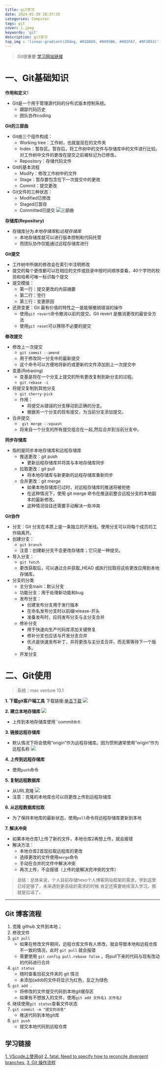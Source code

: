 ```yaml
---
title: git学习
date: 2024-01-30 18:37:35
categories: Computer
tags: git
cover: 1.jpeg
keywords: 'git'
description: git学习
top_img : 'linear-gradient(20deg, #81D8D0, #0095B6, #002FA7, #0F3053)'
---
```


> Git很重要
[学习网站链接](https://nulab.com/zh-cn/learn/software-development/git-tutorial/)

# 一、Git基础知识

**作用和定义**1
- Git是一个用于管理源代码的分布式版本控制系统。
    - 跟踪代码历史
    - 团队协作coding

**Git的三部曲**
- Git由三个组件构成：
    - Working tree：工作树，也就是现在的文件夹
    - Index：暂存区。暂存后，将工作树中的文件与存储库中的文件进行比较。对工作树中文件的更改在提交之前被标记为已修改。
    - Repository：存储代码文件
- Git的基本流程
    - Modify：修改工作树中的文件
    - Stage：暂存要包含在下一次提交中的更改
    - Commit：提交更改
- Git文件的三种状态：
    - Modified已修改
    - Staged已暂存
    - Committed已提交
![三部曲](02.png)

**存储库(Repository)**
- 存储库分为*本地存储库*和*远程存储库*
    - 本地存储库就可以进行版本控制和代码托管
    - 而团队协作仅能通过远程存储库进行

**Git提交**
- 工作树中所做的修改会在索引中注明修改
- 提交的每个更改都可以在相应的文件或目录中按时间顺序查看，40个字符的校验和哈希可唯一标识每个提交
- 提交模版：
    - 第一行：提交更改的内容摘要
    - 第二行：空行
    - 第三行：变更原因
- 还原变更：Git 最有价值的特性之一是能够撤销错误的操作
    - 使用``git revert``命令撤消以前的提交。Git revert 是撤消更改的最安全方法
    - 使用``git reset``可以移除不必要的提交

**修改提交**
- 修改上一次提交
    - ``git commit --amend``
    - 用于修改同一分支中的最新提交
    - 这个命令可以方便地将新的或更新的文件添加到上一次提交中
- 变基(Rebasing)
    - 变基是将在一个分支上提交的所有更改复制到新分支的过程。
    - ``git rebase -i``
- 将提交复制到其他分支
    - ``git cherry-pick``
    - 作用：
        - 将提交从错误的分支移动到正确的分支。
        - 根据另一个分支的现有提交，为当前分支添加提交。
- 合并提交
    - `` git merge --squash``
    - 将来自一个分支的所有提交组合在一起,然后合并到当前分支中。

**同步存储库**
- 指的是同步本地存储库和远程存储库
    - 推送更改：git push
        - 更新远程存储库并将其与本地存储库同步
    - 拉取更改：git pull
        - 将本地存储库与新更新的远程存储库重新同步
    - 合并更改：git merge
        - 如果本地存储库已过时，对远程存储库的推送将被拒绝
        - 在这种情况下，使用 git merge 命令在推送前整合远程分支的本地副本的最新修改。
        - 这种情况往往还需要手动解决一些冲突

**Git协作**
- 分支：Git 分支在本质上是一条独立的开发线。使用分支可以将每个成员的工作隔离开。
- 创建分支：
    - ``git branch``
    - 注意：创建新分支不会更改存储库；它只是一种提交。
- 导入分支：
    - ``git fetch``
    - 更改获取后，可以通过合并获取_HEAD 或执行拉取将这些更改应用到本地存储库。
- 分支的分类
    - 主分支main：默认分支
    - 功能分支：用于处理新功能和bug
    - 发布分支：    
        - 创建发布分支用于发行版本
        - 在命名发布分支时以前缀release-开头
        - 准备发布时，应将发布分支与主分支合并
    - 修补分支
        - 用于快速向生产代码库添加关键修复
        - 修补分支也应该与开发分支合并
        - 优点是快速发布补丁，并将更改与主分支合并，而无需等待下一个版本。
    - 开发分支


# 二、Git使用
> 系统：mac venture 13.1

**1. 下载git客户端工具**
下载链接:[单击下载](https://www.sourcetreeapp.com)
![](03.png)

**2. 建立本地存储库**
![](04.png)
- 上传到本地存储库使用``commit`命令`

**3. 链接远程存储库**
- 默认情况下将会使用“origin”作为远程存储库。因为惯例通常使用“origin”作为远程名称
![](05.png)

**4. 上传到远程存储库**
- 使用``push``命令

**5. 复制远程数据库**
- 从URL克隆
![](06.png)
- 注意：克隆的本地库也可以将更改上传到远程存储库

**6. 从远程数据库拉取**
- 为了保持本地库的最新状态，使用``pull``命令将远程存储库更新到本地

**7. 解决冲突**
- 如果本地仓库1上传了新的文件，本地仓库2再想上传，就会报错
- 解决方法：
    - 本地仓库2首现拉取远程库的更改
    - 选择更改的文件使用``merge``命令
    - 手动在合并的文件中解决冲突
    - 再次上传，不会报错（上传的是解决完冲突的文件）

> 总结：总体来说，个人目前存储hexo个人博客网站框架的需求，学到这里已经足够了，未来遇到更高级的需求的时候
肯定还需要继续深入学习，那就是后话了。


---
## Git 博客流程

1. 克隆 github 文件到本地；
2. 修改文件
3. `git pull`
    - 如果在修改文件期间，远程仓库文件有人修改，就会导致本地和远程仓库不一致的情况，此时 `git pull` 就会报错
    - 需要使用 `git config pull.rebase false` ，将pull下来的代码与现有改动的代码进行合并
4. `git status`
    - 随时查看目前文件夹的 git 情况
    - 未添加(add)的文件将显示为红色，反之为绿色
5. `git add .`
    - 将修改的文件提交代码到本地git缓存区
    - 如果有不想放入的文件，使用`git add 文件名1 文件名2`
6. 继续使用`git status`查看文件状态
7. `git commit -m "提交的消息"`
    - 推送代码到本地git库
8. `git push`
    - 提交本地代码到远程仓库


## 学习链接
[1. VScode上使用git](https://www.youtube.com/watch?v=i_23KUAEtUM)
[2. fatal: Need to specify how to reconcile divergent branches.](https://blog.csdn.net/qq_45677671/article/details/122574671)
[3. Git 操作流程](https://blog.csdn.net/weixin_44256848/article/details/123812716)